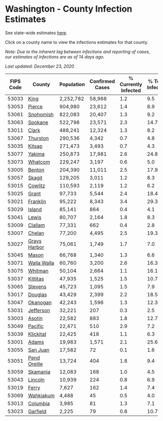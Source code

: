 # Washington - County Infection Estimates

See state-wide estimates [here](/infections/us-wa).

Click on a county name to view the infections estimates for that county.

*Note: Due to the inherent lag between infections and reporting of cases, our estimates of infections are as of 14 days ago.*

*Last updated: December 23, 2020*

|   FIPS Code |                       County |   Population |   Confirmed Cases |   % Currently Infected |   % Total Infected |
|-------------|------------------------------|--------------|-------------------|------------------------|--------------------|
|       53033 |                 [King](king) |    2,252,782 |            58,968 |                    1.2 |                9.5 |
|       53053 |             [Pierce](pierce) |      904,980 |            23,612 |                    1.4 |                8.9 |
|       53061 |       [Snohomish](snohomish) |      822,083 |            20,407 |                    1.3 |                9.2 |
|       53063 |           [Spokane](spokane) |      522,798 |            23,571 |                    2.3 |               14.7 |
|       53011 |               [Clark](clark) |      488,241 |            12,324 |                    1.3 |                8.2 |
|       53067 |         [Thurston](thurston) |      290,536 |             4,342 |                    0.7 |                4.8 |
|       53035 |             [Kitsap](kitsap) |      271,473 |             3,493 |                    0.7 |                4.3 |
|       53077 |             [Yakima](yakima) |      250,873 |            17,981 |                    2.6 |               24.8 |
|       53073 |           [Whatcom](whatcom) |      229,247 |             3,197 |                    0.6 |                5.0 |
|       53005 |             [Benton](benton) |      204,390 |            11,011 |                    2.5 |               17.9 |
|       53057 |             [Skagit](skagit) |      129,205 |             3,011 |                    1.2 |                8.3 |
|       53015 |           [Cowlitz](cowlitz) |      110,593 |             2,119 |                    1.2 |                6.2 |
|       53025 |               [Grant](grant) |       97,733 |             5,544 |                    2.4 |               18.4 |
|       53021 |         [Franklin](franklin) |       95,222 |             8,343 |                    3.4 |               29.3 |
|       53029 |             [Island](island) |       85,141 |               864 |                    0.4 |                4.1 |
|       53041 |               [Lewis](lewis) |       80,707 |             2,164 |                    1.8 |                8.3 |
|       53009 |           [Clallam](clallam) |       77,331 |               662 |                    0.4 |                2.8 |
|       53007 |             [Chelan](chelan) |       77,200 |             4,495 |                    2.5 |               19.3 |
|       53027 | [Grays Harbor](grays-harbor) |       75,061 |             1,749 |                    1.7 |                7.0 |
|       53045 |               [Mason](mason) |       66,768 |             1,340 |                    1.3 |                6.6 |
|       53071 |   [Walla Walla](walla-walla) |       60,760 |             3,200 |                    2.6 |               16.3 |
|       53075 |           [Whitman](whitman) |       50,104 |             2,664 |                    1.1 |               16.1 |
|       53037 |         [Kittitas](kittitas) |       47,935 |             1,525 |                    1.5 |               10.7 |
|       53065 |           [Stevens](stevens) |       45,723 |             1,095 |                    1.5 |                7.9 |
|       53017 |           [Douglas](douglas) |       43,429 |             2,399 |                    2.2 |               18.5 |
|       53047 |         [Okanogan](okanogan) |       42,243 |             1,596 |                    1.3 |               12.3 |
|       53031 |       [Jefferson](jefferson) |       32,221 |               207 |                    0.3 |                2.5 |
|       53003 |             [Asotin](asotin) |       22,582 |               883 |                    1.8 |               12.7 |
|       53049 |           [Pacific](pacific) |       22,471 |               510 |                    2.9 |                7.2 |
|       53039 |       [Klickitat](klickitat) |       22,425 |               418 |                    1.1 |                6.3 |
|       53001 |               [Adams](adams) |       19,983 |             1,571 |                    2.1 |               25.6 |
|       53055 |         [San Juan](san-juan) |       17,582 |                72 |                    0.1 |                1.6 |
|       53051 | [Pend Oreille](pend-oreille) |       13,724 |               404 |                    1.8 |                9.4 |
|       53059 |         [Skamania](skamania) |       12,083 |               168 |                    1.0 |                4.5 |
|       53043 |           [Lincoln](lincoln) |       10,939 |               224 |                    0.8 |                6.9 |
|       53019 |               [Ferry](ferry) |        7,627 |               162 |                    1.4 |                7.4 |
|       53069 |       [Wahkiakum](wahkiakum) |        4,488 |                45 |                    0.5 |                4.0 |
|       53013 |         [Columbia](columbia) |        3,985 |                81 |                    1.3 |                7.1 |
|       53023 |         [Garfield](garfield) |        2,225 |                79 |                    0.8 |               10.7 |